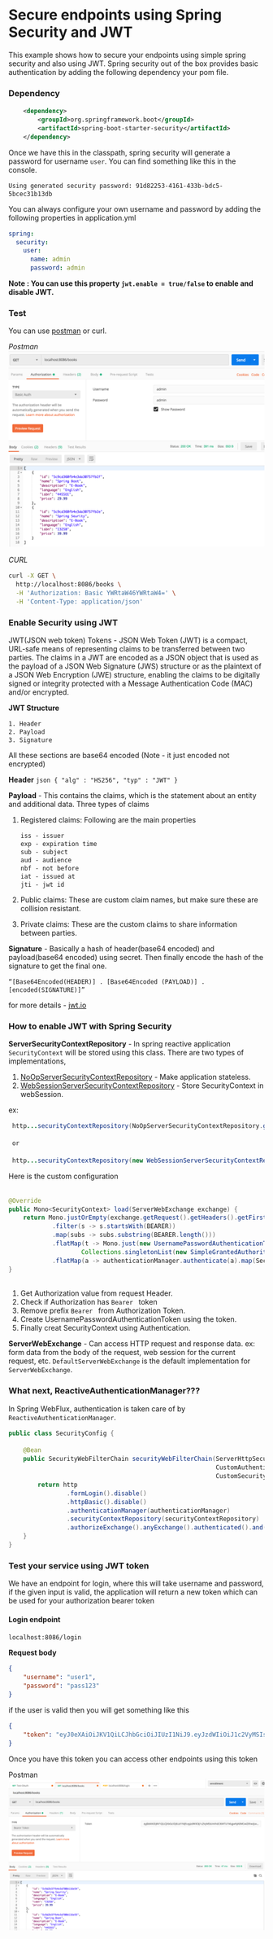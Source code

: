 # Secure endpoints using Spring Security and JWT
This example shows how to secure your endpoints using simple spring security and also
using JWT. Spring security out of the box provides basic authentication by adding the following dependency your pom file.

### Dependency
```xml
    <dependency>
        <groupId>org.springframework.boot</groupId>
        <artifactId>spring-boot-starter-security</artifactId>
    </dependency>
```

Once we have this in the classpath, spring security will generate a password for username `user`.
You can find something like this in the console.

```properties
Using generated security password: 91d82253-4161-433b-bdc5-5bcec31b13db
```

You can always configure your own username and password by adding the following properties 
in application.yml

```yaml
spring:
  security:
    user:
      name: admin
      password: admin
```

**Note : You can use this property `jwt.enable = true/false` to enable and disable JWT.**

### Test
You can use [postman](https://www.getpostman.com/) or curl. 

_Postman_
![Basic-Auth](docs/POSTMAN-BasicAuth.png)

_CURL_
```bash
curl -X GET \
  http://localhost:8086/books \
  -H 'Authorization: Basic YWRtaW46YWRtaW4=' \
  -H 'Content-Type: application/json' 
```

### Enable Security using JWT

JWT(JSON web token) Tokens - JSON Web Token (JWT) is a compact, URL-safe means of representing
claims to be transferred between two parties. The claims in a JWT are encoded as a JSON object that 
is used as the payload of a JSON Web Signature (JWS) structure or as the plaintext of a JSON Web Encryption (JWE) structure,
enabling the claims to be digitally signed or integrity protected with a Message Authentication Code (MAC) and/or encrypted.

**JWT Structure**
    
    1. Header
    2. Payload
    3. Signature
    
All these sections are base64 encoded (Note - it just encoded not encrypted)

**Header**
    ```json
    {
        "alg" : "HS256",
        "typ" : "JWT"
    }
    ```
    
**Payload** - This contains the claims, which is the statement about an entity and additional data.
Three types of claims

1. Registered claims: 
    Following are the main properties
    
    ```properties
    iss - issuer
    exp - expiration time
    sub - subject
    aud - audience
    nbf - not before
    iat - issued at
    jti - jwt id
    ``` 
2. Public claims: These are custom claim names, but make sure these are collision resistant.
3. Private claims: These are the custom claims to share information between parties.

**Signature** - Basically a hash of header(base64 encoded) and payload(base64 encoded) using secret.
Then finally encode the hash of the signature to get the final one.

```properties
“[Base64Encoded(HEADER)] . [Base64Encoded (PAYLOAD)] . [encoded(SIGNATURE)]”
```


for more details - [jwt.io](jwt.io)

### How to enable JWT with Spring Security

**ServerSecurityContextRepository**  - In spring reactive application `SecurityContext` will be
stored using this class. There are two types of implementations,

1. [NoOpServerSecurityContextRepository](https://docs.spring.io/spring-security/site/docs/current/api/org/springframework/security/web/server/context/NoOpServerSecurityContextRepository.html) - Make application stateless.
2. [WebSessionServerSecurityContextRepository](https://docs.spring.io/spring-security/site/docs/current/api/org/springframework/security/web/server/context/WebSessionServerSecurityContextRepository.html) - Store SecurityContext in webSession.

ex:
```java
 http...securityContextRepository(NoOpServerSecurityContextRepository.getInstance())
 
 or 
 
 http...securityContextRepository(new WebSessionServerSecurityContextRepository())
```

Here is the custom configuration
```java

@Override
public Mono<SecurityContext> load(ServerWebExchange exchange) {
    return Mono.justOrEmpty(exchange.getRequest().getHeaders().getFirst(AUTHORIZATION))
            .filter(s -> s.startsWith(BEARER))
            .map(subs -> subs.substring(BEARER.length()))
            .flatMap(t -> Mono.just(new UsernamePasswordAuthenticationToken(t, t, 
                    Collections.singletonList(new SimpleGrantedAuthority("ROLE_USER")))))
            .flatMap(a -> authenticationManager.authenticate(a).map(SecurityContextImpl::new));
}
    
```
1. Get Authorization value from request Header.
2. Check if Authorization has `Bearer ` token
3. Remove prefix `Bearer ` from Authorization Token.
4. Create UsernamePasswordAuthenticationToken using the token.
5. Finally creat SecurityContext using Authentication.


**ServerWebExchange** - Can access HTTP request and response data. 
ex: form data from the body of the request, web session for the current request, etc.
`DefaultServerWebExchange` is the default implementation for `ServerWebExchange`.

### What next, ReactiveAuthenticationManager???

In Spring WebFlux, authentication is taken care of by `ReactiveAuthenticationManager`.

```java
public class SecurityConfig {

    @Bean
    public SecurityWebFilterChain securityWebFilterChain(ServerHttpSecurity http,
                                                         CustomAuthenticationManager authenticationManager, 
                                                         CustomSecurityContextRepository securityContextRepository) {
        return http
                .formLogin().disable()
                .httpBasic().disable()
                .authenticationManager(authenticationManager)
                .securityContextRepository(securityContextRepository)
                .authorizeExchange().anyExchange().authenticated().and().build();
    }
}

```

### Test your service using JWT token

We have an endpoint for login, where this will take username and password,
if the given input is valid, the application will return a new token which can be
used for your authorization bearer token

#### Login endpoint
```properties
localhost:8086/login
```
**Request body**
```json
{
    "username": "user1",
    "password": "pass123"
}
```

if the user is valid then you will get something like this
```json
{
    "token": "eyJ0eXAiOiJKV1QiLCJhbGciOiJIUzI1NiJ9.eyJzdWIiOiJ1c2VyMSIsImlhdCI6MTU1MzgwNDUwNCwiZXhwIjoxNTUzODA0NzM0fQ._F0L85jF4Hq1U_bdsV7YupIiqsqdfuhFqjlMinhF-KA"
}
```

Once you have this token you can access other endpoints using this token

Postman
![Basic-Auth](docs/POSTMAN-JWTToken.png)